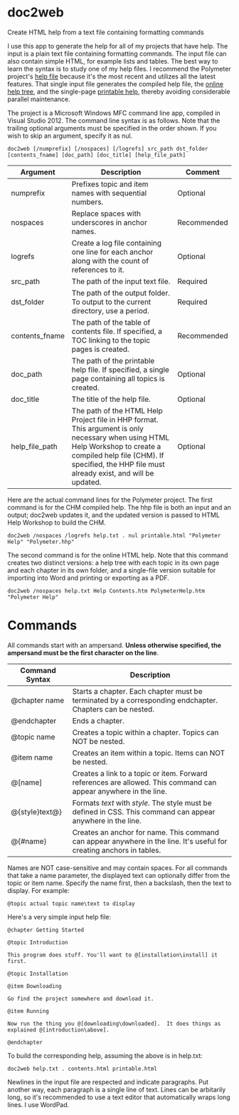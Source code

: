 # doc2web
Create HTML help from a text file containing formatting commands

I use this app to generate the help for all of my projects that have help. The input is a plain text file containing formatting commands. The input file can also contain simple HTML, for example lists and tables. The best way to learn the syntax is to study one of my help files. I recommend the Polymeter project's [help file](https://github.com/victimofleisure/Polymeter/blob/main/docs/Help/help.txt) because it's the most recent and utilizes all the latest features. That single input file generates the compiled help file, the [online help tree](https://victimofleisure.github.io/Polymeter/helpframe.html), and the single-page [printable help](https://victimofleisure.github.io/Polymeter/Help/printable/PolymeterHelp.htm), thereby avoiding considerable parallel maintenance.

The project is a Microsoft Windows MFC command line app, compiled in Visual Studio 2012. The command line syntax is as follows. Note that the trailing optional arguments must be specified in the order shown. If you wish to skip an argument, specify it as nul.
```
doc2web [/numprefix] [/nospaces] [/logrefs] src_path dst_folder [contents_fname] [doc_path] [doc_title] [help_file_path]
```
|Argument|Description|Comment|
|--------|-----------|-------|
|numprefix|Prefixes topic and item names with sequential numbers.|Optional|
|nospaces|Replace spaces with underscores in anchor names.|Recommended|
|logrefs|Create a log file containing one line for each anchor along with the count of references to it.|Optional|
|src_path|The path of the input text file.|Required|
|dst_folder|The path of the output folder. To output to the current directory, use a period.|Required|
|contents_fname|The path of the table of contents file. If specified, a TOC linking to the topic pages is created.|Recommended|
|doc_path|The path of the printable help file. If specified, a single page containing all topics is created.|Optional|
|doc_title|The title of the help file.|Optional|
|help_file_path|The path of the HTML Help Project file in HHP format. This argument is only necessary when using HTML Help Workshop to create a compiled help file (CHM). If specified, the HHP file must already exist, and will be updated.|Optional|

Here are the actual command lines for the Polymeter project. The first command is for the CHM compiled help. The hhp file is both an input and an output; doc2web updates it, and the updated version is passed to HTML Help Workshop to build the CHM.
```
doc2web /nospaces /logrefs help.txt . nul printable.html "Polymeter Help" "Polymeter.hhp"
```
The second command is for the online HTML help. Note that this command creates two distinct versions: a help tree with each topic in its own page and each chapter in its own folder, and a single-file version suitable for importing into Word and printing or exporting as a PDF.
```
doc2web /nospaces help.txt Help Contents.htm PolymeterHelp.htm "Polymeter Help"
```
# Commands

All commands start with an ampersand. **Unless otherwise specified, the ampersand must be the first character on the line**.

|Command Syntax|Description|
|-------|-----------|
|@chapter name|Starts a chapter. Each chapter must be terminated by a corresponding endchapter. Chapters can be nested.|
|@endchapter|Ends a chapter.|
|@topic name|Creates a topic within a chapter. Topics can NOT be nested.|
|@item name|Creates an item within a topic. Items can NOT be nested.|
|@[name]|Creates a link to a topic or item. Forward references are allowed. This command can appear anywhere in the line.|
|@{style}text@}|Formats *text* with *style*. The style must be defined in CSS. This command can appear anywhere in the line.|
|@{#name}|Creates an anchor for name. This command can appear anywhere in the line. It's useful for creating anchors in tables.|

Names are NOT case-sensitive and may contain spaces. For all commands that take a name parameter, the displayed text can optionally differ from the topic or item name. Specify the name first, then a backslash, then the text to display. For example:
```
@topic actual topic name\text to display
```

Here's a very simple input help file:
```
@chapter Getting Started

@topic Introduction

This program does stuff. You'll want to @[installation\install] it first.

@topic Installation

@item Downloading

Go find the project somewhere and download it.

@item Running

Now run the thing you @[downloading\downloaded].  It does things as explained @[introduction\above].

@endchapter
```

To build the corresponding help, assuming the above is in help.txt:
```
doc2web help.txt . contents.html printable.html
```

Newlines in the input file are respected and indicate paragraphs. Put another way, each paragraph is a single line of text. Lines can be arbitarily long, so it's recommended to use a text editor that automatically wraps long lines. I use WordPad.

